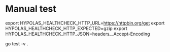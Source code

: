 # Manual test

export HYPOLAS_HEALTHCHECK_HTTP_URL=https://httpbin.org/get
export HYPOLAS_HEALTHCHECK_HTTP_EXPECTED=gzip
export HYPOLAS_HEALTHCHECK_HTTP_JSON=headers__Accept-Encoding

go test -v .